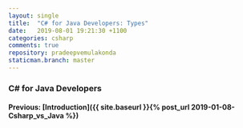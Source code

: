 ```yaml
---
layout: single
title:  "C# for Java Developers: Types"
date:   2019-08-01 19:21:30 +1100
categories: csharp
comments: true
repository: pradeepvemulakonda
staticman.branch: master
---
```


### C# for Java Developers

#### Previous: [Introduction]({{ site.baseurl }}{% post_url 2019-01-08-Csharp_vs_Java %})